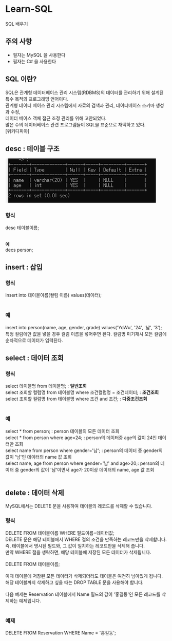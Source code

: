 # Learn-SQL
SQL 배우기

## 주의 사항
- 필자는 MySQL 을 사용한다
- 필자는 C# 을 사용한다

## SQL 이란?
SQL은 관계형 데이터베이스 관리 시스템(RDBMS)의 데이터를 관리하기 위해 설계된 특수 목적의 프로그래밍 언어이다. <br>
관계형 데이터 베이스 관리 시스템에서 자료의 검색과 관리, 데이터베이스 스키마 생성과 수정, <br>
데이터 베이스 객체 접근 조정 관리를 위해 고안되었다. <br>
많은 수의 데이터베이스 관련 프로그램들이 SQL을 표준으로 채택하고 있다. <br>
\[위키디피아\]

## desc : 테이블 구조
<img src="/desc.png"> <br>

### 형식 <br>
desc 테이블이름; <br>
<br>

<b> 예 </b> <br>
decs person; <br>

## insert : 삽입

### 형식 <br>
insert into 테이블이름(컬럼 이름) values(데이터); <br>
<br>

### 예 <br>
insert into person(name, age, gender, grade) values('YoWu', '24', '남', '3'); <br>
특정 컬럼에만 값을 넣을 경우 컬럼 이름을 넣어주면 된다. 컬럼명 미기재시 모든 컬럼에 순차적으로 데이터가 입력된다. <br>

## select : 데이터 조회
### 형식 <br>
select 테이블명 from 테이블명; : **일반조회** <br>
select 조회할 컬럼명 from 테이블명 where 조건컬럼명 = 조건데이터; : **조건조회** <br>
select 조회할 컬럼명 from 테이블명 where 조건 and 조건; : **다중조건조회** <br>
<br> 

### 예 <br>
select * from person; : person 테이블의 모든 데이터 조회 <br>
select * from person where age=24; : person의 데이터중 age의 값이 24인 데이터만 조회<br>
select name from person where gender='남'; : person의 데이터 중 gender의 값이 '남'인 데이터의 name 값 조회<br>
select name, age from person where gender='남' and age>20;: person의 데이터 중 gender의 값이 '남'이면서 age가 20이상 데이터의 name, age 값 조회<br>
<br>

## delete : 데이터 삭제<br>
MySQL에서는 DELETE 문을 사용하여 테이블의 레코드를 삭제할 수 있습니다. <br>

### 형식 <br>
DELETE FROM 테이블이름 WHERE 필드이름=데이터값; <br>
DELETE 문은 해당 테이블에서 WHERE 절의 조건을 만족하는 레코드만을 삭제합니다. <br>
즉, 테이블에서 명시된 필드와, 그 값이 일치하는 레코드만을 삭제해 줍니다. <br>
만약 WHERE 절을 생략하면, 해당 테이블에 저장된 모든 데이터가 삭제됩니다. <br>
<br>
DELETE FROM 테이블이름; <br>
<br>
이때 테이블에 저장된 모든 데이터가 삭제되더라도 테이블은 여전히 남아있게 됩니다. <br>
해당 테이블까지 삭제하고 싶을 때는 DROP TABLE 문을 사용해야 합니다. <br>
<br>
다음 예제는 Reservation 테이블에서 Name 필드의 값이 '홍길동'인 모든 레코드를 삭제하는 예제입니다. <br>
<br>
### 예제
DELETE FROM Reservation WHERE Name = '홍길동';



